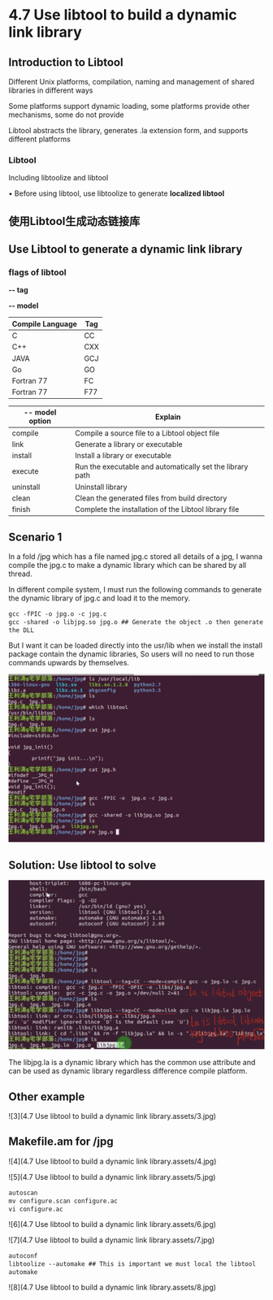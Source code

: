 # 4.7 Use libtool to build a dynamic link library

## Introduction to Libtool

Different Unix platforms, compilation, naming and management of shared libraries in different ways

Some platforms support dynamic loading, some platforms provide other mechanisms, some do not provide

Libtool abstracts the library, generates .la extension form, and supports different platforms

### Libtool

Including libtoolize and libtool

• Before using libtool, use libtoolize to generate **localized libtool**

## 使用Libtool生成动态链接库

## Use Libtool to generate a dynamic link library

### flags of libtool

**-- tag** 

**-- model**

| Compile Language | Tag  |
| ---------------- | ---- |
| C                | CC   |
| C++              | CXX  |
| JAVA             | GCJ  |
| Go               | GO   |
| Fortran 77       | FC   |
| Fortran 77       | F77  |

| -- model option | Explain                                                   |
| --------------- | --------------------------------------------------------- |
| compile         | Compile a source file to a Libtool object file            |
| link            | Generate a library or executable                          |
| install         | Install a library or executable                           |
| execute         | Run the executable and automatically set the library path |
| uninstall       | Uninstall library                                         |
| clean           | Clean the generated files from build directory            |
| finish          | Complete the installation of the Libtool library file     |

## Scenario 1

In a fold /jpg which has a file named jpg.c stored all details of a jpg, I wanna compile the jpg.c to make a dynamic library which can be shared by all thread.

In different compile system, I must run the following commands to generate the dynamic library of jpg.c and load it to the memory.

```
gcc -fPIC -o jpg.o -c jpg.c
gcc -shared -o libjpg.so jpg.o ## Generate the object .o then generate the DLL
```

But I want it can be loaded directly into the usr/lib when we install the install package contain the dynamic libraries, So users will no need to run those commands upwards by themselves.

![1](https://github.com/knightsummon/Makefile/blob/master/4.7%20Use%20libtool%20to%20build%20a%20dynamic%20link%20library.assets/1.jpg)

## Solution: Use libtool to solve

![2](https://github.com/knightsummon/Makefile/blob/master/4.7%20Use%20libtool%20to%20build%20a%20dynamic%20link%20library.assets/2.jpg)

The libjpg.la is a dynamic library which has the common use attribute and can be used as dynamic library regardless difference compile platform.

## Other example

![3](4.7 Use libtool to build a dynamic link library.assets/3.jpg)

## Makefile.am for /jpg

![4](4.7 Use libtool to build a dynamic link library.assets/4.jpg)

![5](4.7 Use libtool to build a dynamic link library.assets/5.jpg)

```
autoscan
mv configure.scan configure.ac
vi configure.ac
```

![6](4.7 Use libtool to build a dynamic link library.assets/6.jpg)

![7](4.7 Use libtool to build a dynamic link library.assets/7.jpg)

```
autoconf
libtoolize --automake ## This is important we must local the libtool
automake
```

![8](4.7 Use libtool to build a dynamic link library.assets/8.jpg)
